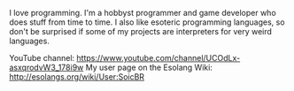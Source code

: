 I love programming. I'm a hobbyst programmer and game developer who does stuff from time to time.
I also like esoteric programming languages, so don't be surprised if some of my projects are interpreters for very weird languages.

YouTube channel: https://www.youtube.com/channel/UCOdLx-asxqrodvW3_178i9w
My user page on the  Esolang Wiki: http://esolangs.org/wiki/User:SoicBR
